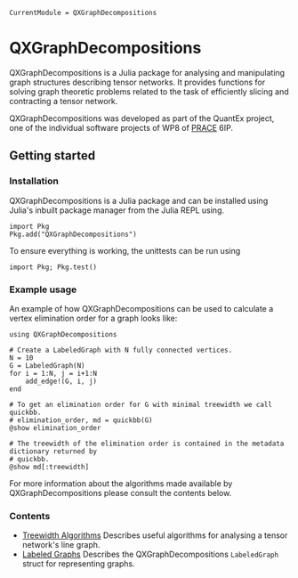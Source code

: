 ```@meta
CurrentModule = QXGraphDecompositions
```

# QXGraphDecompositions

QXGraphDecompositions is a Julia package for analysing and manipulating graph structures 
describing tensor networks. It provides functions for solving graph theoretic problems 
related to the task of efficiently slicing and contracting a tensor network.

QXGraphDecompositions was developed as part of the QuantEx project, one of the individual 
software projects of WP8 of [PRACE](https://prace-ri.eu/) 6IP.


## Getting started

### Installation

QXGraphDecompositions is a Julia package and can be installed using Julia's inbuilt package 
manager from the Julia REPL using.

```
import Pkg
Pkg.add("QXGraphDecompositions")
```

To ensure everything is working, the unittests can be run using

```
import Pkg; Pkg.test()
```

### Example usage

An example of how QXGraphDecompositions can be used to calculate a vertex elimination order 
for a graph looks like:

```
using QXGraphDecompositions

# Create a LabeledGraph with N fully connected vertices.
N = 10
G = LabeledGraph(N)
for i = 1:N, j = i+1:N
    add_edge!(G, i, j)
end

# To get an elimination order for G with minimal treewidth we call quickbb.
# elimination_order, md = quickbb(G)
@show elimination_order

# The treewidth of the elimination order is contained in the metadata dictionary returned by 
# quickbb.
@show md[:treewidth]
```

For more information about the algorithms made available by QXGraphDecompositions please 
consult the contents below.


### Contents

  - [Treewidth Algorithms](@ref) Describes useful algorithms for analysing a tensor network's line graph.
  - [Labeled Graphs](@ref) Describes the QXGraphDecompositions `LabeledGraph` struct for representing graphs.
